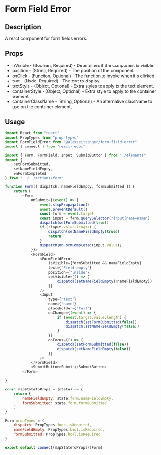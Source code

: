 # Form Field Error

## Description

A react component for form fields errors.

## Props

-   isVisible - (Boolean, Required) - Determines if the component is visible.
-   position - (String, Required) - The position of the component.
-   onClick - (Function, Optional) - The function to invoke when it's clicked.
-   text - (Node, Required) - The text to display.
-   textStyle - (Object, Optional) - Extra styles to apply to the text element.
-   containerStyle - (Object, Optional) - Extra style to apply to the container element.
-   containerClassName - (String, Optional) - An alternative className to use on the container element,

## Usage

```javascript
import React from "react"
import PropTypes from "prop-types"
import FormFieldError from "@alexseitsinger/form-field-error"
import { connect } from "react-redux"

import { Form, FormField, Input, SubmitButton } from "./elements"
import {
	setFormSubmitted,
	setNameFieldEmpty,
	onFormCompleted
} from "../../actions/form"

function Form({ dispatch, nameFieldEmpty, formSubmitted }) {
	return (
		<Form
			onSubmit={(event) => {
				event.stopPropagation()
				event.preventDefault()
				const form = event.target
				const input = form.querySelector("input[name=name")
				dispatch(setFormSubmitted(true))
				if (!input.value.length) {
					dispatch(setNameFieldEmpty(true))
					return
				}
				dispatch(onFormCompleted(input.value))
			}}>
			<FormField>
				<FormFieldError
					isVisible={formSubmitted && nameFieldEmpty}
					text={"Field empty"}
					position={"inside"}
					setVisible={() => {
						dispatch(setNameFieldEmpty(!nameFieldEmpty))
					}}
				/>
				<Input
					type={"text"}
					name={"name"}
					placeholder={"Text"}
					onChange={(event) => {
						if (event.target.value.length) {
							dispatch(setFormSubmitted(false))
							dispatch(setNameFieldEmpty(false))
						}
					}}
					onFocus={() => {
						dispatch(setFormSubmitted(false))
						dispatch(setNameFieldEmpty(false))
					}}
				/>
			</FormField>
			<SubmitButton>Submit</SubmitButton>
		</Form>
	)
}

const mapStateToProps = (state) => {
	return {
		nameFieldEmpty: state.form.nameFieldEmpty,
		formSubmitted: state.form.formSubmitted
	}
}

Form.propTypes = {
	dispatch: PropTypes.func.isRequired,
	nameFieldEmpty: PropTypes.bool.isRequired,
	formSubmitted: PropTypes.bool.isRequired
}

export default connect(mapStateToProps)(Form)
```
